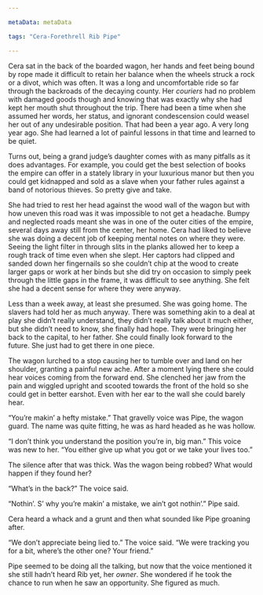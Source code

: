 ```yaml
---

metaData: metaData

tags: "Cera-Forethrell Rib Pipe"

---
```


Cera sat in the back of the boarded wagon, her hands and feet being bound by rope made it difficult to retain her balance when the wheels struck a rock or a divot, which was often. It was a long and uncomfortable ride so far through the backroads of the decaying county. Her *couriers* had no problem with damaged goods though and knowing that was exactly why she had kept her mouth shut throughout the trip. There had been a time when she assumed her words, her status, and ignorant condescension could weasel her out of any undesirable position. That had been a year ago. A very long year ago. She had learned a lot of painful lessons in that time and learned to be quiet.

Turns out, being a grand judge’s daughter comes with as many pitfalls as it does advantages. For example, you could get the best selection of books the empire can offer in a stately library in your luxurious manor but then you could get kidnapped and sold as a slave when your father rules against a band of notorious thieves. So pretty give and take. 

She had tried to rest her head against the wood wall of the wagon but with how uneven this road was it was impossible to not get a headache. Bumpy and neglected roads meant she was in one of the outer cities of the empire, several days away still from the center, her home. Cera had liked to believe she was doing a decent job of keeping mental notes on where they were. Seeing the light filter in through slits in the planks allowed her to keep a rough track of time even when she slept. Her captors had clipped and sanded down her fingernails so she couldn’t chip at the wood to create larger gaps or work at her binds but she did try on occasion to simply peek through the little gaps in the frame, it was difficult to see anything. She felt she had a decent sense for where they were anyway. 

Less than a week away, at least she presumed. She was going home. The slavers had told her as much anyway. There was something akin to a deal at play she didn’t really understand, they didn’t really talk about it much either, but she didn’t need to know, she finally had hope. They were bringing her back to the capital, to her father. She could finally look forward to the future. She just had to get there in one piece. 

The wagon lurched to a stop causing her to tumble over and land on her shoulder, granting a painful new ache. After a moment lying there she could hear voices coming from the forward end. She clenched her jaw from the pain and wiggled upright and scooted towards the front of the hold so she could get in better earshot. Even with her ear to the wall she could barely hear.

“You’re makin’ a hefty mistake.” That gravelly voice was Pipe, the wagon guard. The name was quite fitting, he was as hard headed as he was hollow. 

“I don’t think you understand the position you’re in, big man.” This voice was new to her. “You either give up what you got or we take your lives too.”

The silence after that was thick. Was the wagon being robbed? What would happen if they found her? 

“What’s in the back?” The voice said.

“Nothin’. S’ why you’re makin’ a mistake, we ain’t got nothin’.” Pipe said.

Cera heard a whack and a grunt and then what sounded like Pipe groaning after.

“We don’t appreciate being lied to.” The voice said. “We were tracking you for a bit, where’s the other one? Your friend.”

Pipe seemed to be doing all the talking, but now that the voice mentioned it she still hadn’t heard Rib yet, her *owner*. She wondered if he took the chance to run when he saw an opportunity. She figured as much.